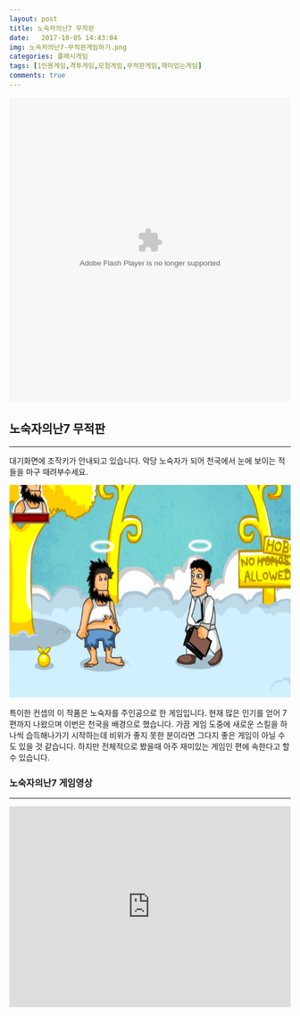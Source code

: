 ```yaml
---
layout: post
title: 노숙자의난7 무적판
date:   2017-10-05 14:43:04
img: 노숙자의난7-무적판게임하기.png
categories: 플래시게임
tags: [1인용게임,격투게임,모험게임,무적판게임,재미있는게임]
comments: true
---
```


<embed src="http://cfile9.uf.tistory.com/media/191B1D3650D2AA5008A612" type="application/x-shockwave-flash" width="100%" height="546">
<h2>노숙자의난7 무적판</h2>

<hr />

대기화면에 조작키가 안내되고 있습니다. 악당 노숙자가 되어 천국에서 눈에 보이는 적들을 마구 때려부수세요.

<img class="alignnone size-mh-magazine-lite-content wp-image-188" src="/images/노숙자의난7-무적판게임하기.png" alt="" width="100%" height="381" />

특이한 컨셉의 이 작품은 노숙자를 주인공으로 한 게임입니다. 현재 많은 인기를 얻어 7편까지 나왔으며 이번은 천국을 배경으로 했습니다. 가끔 게임 도중에 새로운 스킬을 하나씩 습득해나가기 시작하는데 비위가 좋지 못한 분이라면 그다지 좋은 게임이 아닐 수도 있을 것 같습니다. 하지만 전체적으로 봤을때 아주 재미있는 게임인 편에 속한다고 할 수 있습니다.
<h3>노숙자의난7 게임영상</h3>

<hr />

<iframe width="100%" height="360" src="https://www.youtube.com/embed/notP05ssKv8?rel=0" frameborder="0" allow="autoplay; encrypted-media" allowfullscreen></iframe>